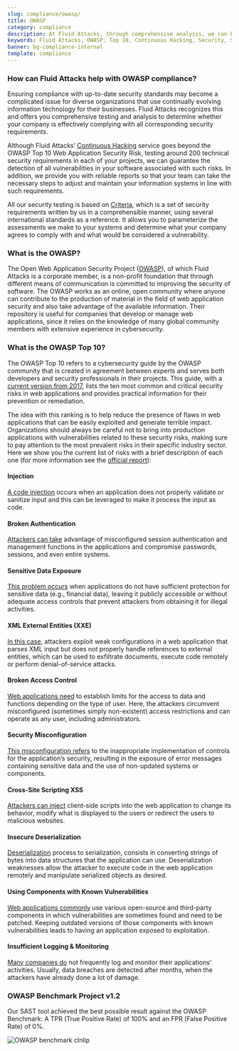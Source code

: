 ```yaml
---
slug: compliance/owasp/
title: OWASP
category: compliance
description: At Fluid Attacks, through comprehensive analysis, we can help you comply with a variety of security standards for information technology, including OWASP.
keywords: Fluid Attacks, OWASP, Top 10, Continuous Hacking, Security, Standards, Ethical Hacking, Pentesting
banner: bg-compliance-internal
template: compliance
---
```


<div class="sect2 fw3 f3 lh-2">

### How can Fluid Attacks help with OWASP compliance?

Ensuring compliance with up-to-date security standards may become a
complicated issue for diverse organizations that use continually
evolving information technology for their businesses. Fluid Attacks
recognizes this and offers you comprehensive testing and analysis to
determine whether your company is effectively complying with all
corresponding security requirements.

Although Fluid Attacks’ [Continuous
Hacking](../../services/continuous-hacking/) service goes beyond the
OWASP Top 10 Web Application Security Risk, testing around 200 technical
security requirements in each of your projects, we can guarantee the
detection of all vulnerabilities in your software associated with such
risks. In addition, we provide you with reliable reports so that your
team can take the necessary steps to adjust and maintain your
information systems in line with such requirements.

All our security testing is based on
[Criteria](https://docs.fluidattacks.com/criteria/), which is a set of
security requirements written by us in a comprehensible manner, using
several international standards as a reference. It allows you to
parameterize the assessments we make to your systems and determine what
your company agrees to comply with and what would be considered a
vulnerability.

</div>

<div class="sect2 fw3 f3 lh-2">

### What is the OWASP?

The Open Web Application Security Project ([OWASP](https://owasp.org/)),
of which Fluid Attacks is a corporate member, is a non-profit foundation
that through different means of communication is committed to improving
the security of software. The OWASP works as an online, open community
where anyone can contribute to the production of material in the field
of web application security and also take advantage of the available
information. Their repository is useful for companies that develop or
manage web applications, since it relies on the knowledge of many global
community members with extensive experience in cybersecurity.

</div>

<div class="sect2 fw3 f3 lh-2">

### What is the OWASP Top 10?

The OWASP Top 10 refers to a cybersecurity guide by the OWASP community
that is created in agreement between experts and serves both developers
and security professionals in their projects. This guide, with a
[current version
from 2017](https://owasp.org/www-project-top-ten/2017/​), lists the
ten most common and critical security risks in web applications and
provides practical information for their prevention or remediation.

The idea with this ranking is to help reduce the presence of flaws in
web applications that can be easily exploited and generate terrible
impact. Organizations should always be careful not to bring into
production applications with vulnerabilities related to these security
risks, making sure to pay attention to the most prevalent risks in their
specific industry sector. Here we show you the current list of risks
with a brief description of each one (for more information see the
[official report](https://owasp.org/www-project-top-ten/2017/)):

<div class="sect3 owasp-col fl">

#### Injection

[A code
injection](https://owasp.org/www-project-top-ten/2017/A1_2017-Injection)
occurs when an application does not properly validate or sanitize input
and this can be leveraged to make it process the input as code.

</div>

<div class="sect3 owasp-col fr">

#### Broken Authentication

[Attackers can
take](https://owasp.org/www-project-top-ten/2017/A2_2017-Broken_Authentication)
advantage of misconfigured session authentication and management
functions in the applications and compromise passwords, sessions, and
even entire systems.

</div>

<div class="sect3 owasp-col fl">

#### Sensitive Data Exposure

[This problem
occurs](https://owasp.org/www-project-top-ten/2017/A3_2017-Sensitive_Data_Exposure)
when applications do not have sufficient protection for sensitive data
(e.g., financial data), leaving it publicly accessible or without
adequate access controls that prevent attackers from obtaining it for
illegal activities.

</div>

<div class="sect3 owasp-col fr">

#### XML External Entities (XXE)

[In this
case](https://owasp.org/www-project-top-ten/2017/A4_2017-XML_External_Entities_\(XXE\)),
attackers exploit weak configurations in a web application that parses
XML input but does not properly handle references to external entities,
which can be used to exfiltrate documents, execute code remotely or
perform denial-of-service attacks.

</div>

<div class="sect3 owasp-col fl">

#### Broken Access Control

[Web applications
need](https://owasp.org/www-project-top-ten/2017/A5_2017-Broken_Access_Control)
to establish limits for the access to data and functions depending on
the type of user. Here, the attackers circumvent misconfigured
(sometimes simply non-existent) access restrictions and can operate as
any user, including administrators.

</div>

<div class="sect3 owasp-col fr">

#### Security Misconfiguration

[This misconfiguration
refers](https://owasp.org/www-project-top-ten/2017/A6_2017-Security_Misconfiguration)
to the inappropriate implementation of controls for the application’s
security, resulting in the exposure of error messages containing
sensitive data and the use of non-updated systems or components.

</div>

<div class="sect3 owasp-col fl">

#### Cross-Site Scripting XSS

[Attackers can
inject](https://owasp.org/www-project-top-ten/2017/A7_2017-Cross-Site_Scripting_\(XSS\))
client-side scripts into the web application to change its behavior,
modify what is displayed to the users or redirect the users to malicious
websites.

</div>

<div class="sect3 owasp-col fr">

#### Insecure Deserialization

[Deserialization](https://owasp.org/www-project-top-ten/2017/A8_2017-Insecure_Deserialization)
process to serialization, consists in converting strings of bytes into
data structures that the application can use. Deserialization weaknesses
allow the attacker to execute code in the web application remotely and
manipulate serialized objects as desired.

</div>

<div class="sect3 owasp-col fl">

#### Using Components with Known Vulnerabilities

[Web applications
commonly](https://owasp.org/www-project-top-ten/2017/A9_2017-Using_Components_with_Known_Vulnerabilities)
use various open-source and third-party components in which
vulnerabilities are sometimes found and need to be patched. Keeping
outdated versions of those components with known vulnerabilities leads
to having an application exposed to exploitation.

</div>

<div class="sect3 owasp-col fr">

#### Insufficient Logging & Monitoring

[Many companies
do](https://owasp.org/www-project-top-ten/2017/A10_2017-Insufficient_Logging%2526Monitoring)
not frequently log and monitor their applications’ activities. Usually,
data breaches are detected after months, when the attackers have already
done a lot of damage.

</div>

</div>

<div class="sect2 fw3 f3 lh-2">

### OWASP Benchmark Project v1.2

Our SAST tool achieved the best possible result against the OWASP
Benchmark: A TPR (True Positive Rate) of 100% and an FPR (False Positive
Rate) of 0%.

![OWASP benchmark
clnlip](https://res.cloudinary.com/fluid-attacks/image/upload/v1619725547/airs/compliance/OWASP_benchmark_clnlip.webp)

</div>